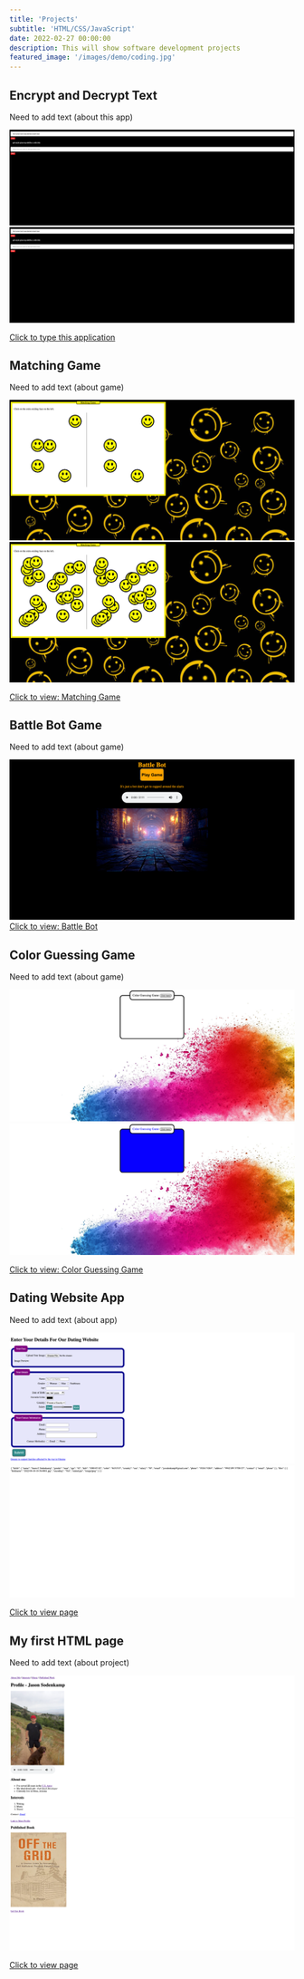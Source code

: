 ```yaml
---
title: 'Projects'
subtitle: 'HTML/CSS/JavaScript'
date: 2022-02-27 00:00:00
description: This will show software development projects
featured_image: '/images/demo/coding.jpg'
---
```

## Encrypt and Decrypt Text
Need to add text (about this app)
<div class="gallery" data-colums="1">
        <img src="/images/demo/encrypt_decrypt1.png">
        <img src="/images/demo/encrypt_decrypt1.png">
</div>        

<a href="https://jcsodenkamp.github.io/encrypt_decrypt/" class="button button--large">Click to type this application</a>

## Matching Game
Need to add text (about game)
<div class="gallery" data-colums="1">
        <img src="/images/demo/matching-game1.png">
        <img src="/images/demo/matching-game2.png">
</div>        

<a href="https://jcsodenkamp.github.io/matching-game/" class="button button--large">Click to view: Matching Game</a>

## Battle Bot Game
Need to add text (about game)
<div class="gallery" data-colums="1">
        <img src="/images/demo/battle-bot1.png">
</div>  
<a href="https://jcsodenkamp.github.io/battle-bot/" class="button button--large">Click to view: Battle Bot</a>

## Color Guessing Game
Need to add text (about game)
<div class="gallery" data-colums="1">
        <img src="/images/demo/color-game1.png">
        <img src="/images/demo/color-game2.png">
</div>        

<a href="https://jcsodenkamp.github.io/color-guessing-game/" class="button button--large">Click to view: Color Guessing Game</a> 

## Dating Website App
Need to add text (about app)
<div class="gallery" data-colums="1">
        <img src="/images/demo/dating-app1.png">
        <img src="/images/demo/dating-app2.png">
</div>        

<a href="https://jcsodenkamp.github.io/basic-dating-website/" class="button button--large">Click to view page</a> 

## My first HTML page
Need to add text (about project)
<div class="gallery" data-colums="1">
        <img src="/images/demo/profile-page1.png">
        <img src="/images/demo/profile-page2.png">
</div>        

<a href="https://jcsodenkamp.github.io/my-very-frist-html-page/" class="button button--large">Click to view page</a> 


